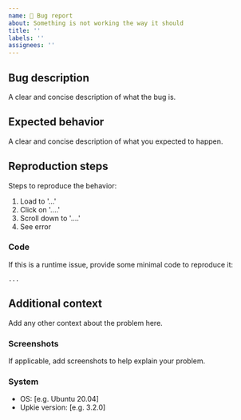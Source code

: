 ```yaml
---
name: 🐞 Bug report
about: Something is not working the way it should
title: ''
labels: ''
assignees: ''
---
```


## Bug description

A clear and concise description of what the bug is.

## Expected behavior

A clear and concise description of what you expected to happen.

## Reproduction steps

Steps to reproduce the behavior:

1. Load to '...'
2. Click on '....'
3. Scroll down to '....'
4. See error

### Code

If this is a runtime issue, provide some minimal code to reproduce it:

```
...
```

## Additional context

Add any other context about the problem here.

### Screenshots

If applicable, add screenshots to help explain your problem.

### System

- OS: [e.g. Ubuntu 20.04]
- Upkie version: [e.g. 3.2.0]
